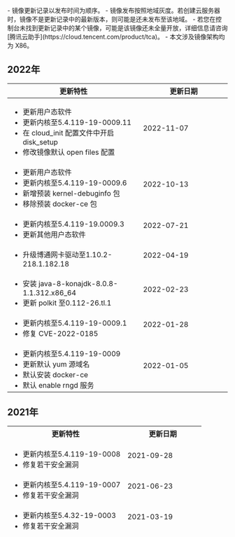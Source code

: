 <dx-alert infotype="explain" title="">
- 镜像更新记录以发布时间为顺序。
- 镜像发布按照地域灰度。若创建云服务器时，镜像不是更新记录中的最新版本，则可能是还未发布至该地域。
- 若您在控制台未找到更新记录中的某个镜像，可能是该镜像还未全量开放，详细信息请咨询 [腾讯云助手](https://cloud.tencent.com/product/tca)。
- 本文涉及镜像架构均为 X86。
</dx-alert>


## 2022年
<table>
<thead>
<tr>
<th style="width:60%"><strong>更新特性</strong></th>
<th><strong>更新日期</strong></th>
</tr>
</thead>
<tbody>
<tr>
<td>
<ul class="params">
<li>更新用户态软件</li>
<li>更新内核至5.4.119-19-0009.11</li>
<li>在 cloud_init 配置文件中开启 disk_setup</li>
<li>修改镜像默认 open files 配置</li>
</ul>
</td>
<td>2022-11-07</td>
</tr>
<tr>
<td>
<ul class="params">
<li>更新用户态软件</li>
<li>更新内核至5.4.119-19-0009.6</li>
<li>新增预装 kernel-debuginfo 包</li>
<li>移除预装 docker-ce 包</li>
</ul>
</td>
<td>2022-10-13</td>
</tr>
<tr>
<td>
<ul class="params">
<li>更新内核至5.4.119-19.0009.3</li>
<li>更新其他用户态软件</li>
</ul>
</td>
<td>2022-07-21</td>
</tr>
<tr>
<td>
<ul class="params">
<li>升级博通网卡驱动至1.10.2-218.1.182.18</li>
</ul>
</td>
<td>2022-04-19</td>
</tr>
<tr>
<td>
<ul class="params">
<li>安装 java-8-konajdk-8.0.8-1.1.312.x86_64</li>
<li>更新 polkit 至0.112-26.tl.1</li>
</ul>
</td>
<td>2022-02-23</td>
</tr>
<tr>
<td>
<ul class="params">
<li>更新内核至5.4.119-19-0009.1</li>
<li>修复 CVE-2022-0185</li>
</ul>
</td>
<td>2022-01-28</td>
</tr>
<tr>
<td>
<ul class="params">
<li>更新内核至5.4.119-19-0009</li>
<li>更新默认 yum 源域名</li>
<li>默认安装 docker-ce</li>
<li>默认 enable rngd 服务</li>
</ul>
</td>
<td>2022-01-05</td>
</tr>
</tbody>
</table>



## 2021年
<table>
<thead>
<tr>
<th style="width:60%"><strong>更新特性</strong></th>
<th><strong>更新日期</strong></th>
</tr>
<tr>
<td>
<ul class="params">
<li>更新内核至5.4.119-19-0008</li>
<li>修复若干安全漏洞</li>
</ul>
</td>
<td>2021-09-28</td>
</tr>
<tr>
<td>
<ul class="params">
<li>更新内核至5.4.119-19-0007</li>
<li>修复若干安全漏洞</li>
</ul>
</td>
<td>2021-06-23</td>
</tr>
<tr>
<td>
<ul class="params">
<li>更新内核至5.4.32-19-0003</li>
<li>修复若干安全漏洞</li>
</ul>
</td>
<td>2021-03-19</td>
</tr>
</tbody>
</table>


<style>
 .params{ margin-bottom:0px !important}
</style>


